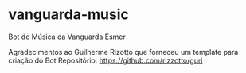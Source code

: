 # vanguarda-music
Bot de Música da Vanguarda Esmer

Agradecimentos ao Guilherme Rizotto que forneceu um template para criação do Bot
Repositório: https://github.com/rizzotto/guri
